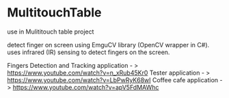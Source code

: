 # MultitouchTable

use in Mulititouch table project

detect finger on screen using EmguCV library (OpenCV wrapper in C#).
uses infrared (IR) sensing to detect fingers on the screen.

Fingers Detection and Tracking application - > https://www.youtube.com/watch?v=n_xRub45Kr0
Tester application - > https://www.youtube.com/watch?v=LbPwRyK68wI
Coffee cafe application -> https://www.youtube.com/watch?v=apV5FdMAWhc
